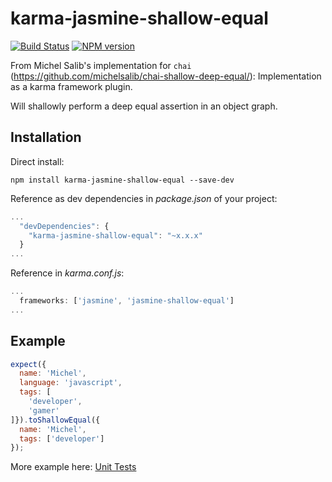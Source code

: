 # karma-jasmine-shallow-equal

[![Build Status](https://travis-ci.org/gghez/karma-jasmine-shallow-equal.svg?branch=master)](https://travis-ci.org/gghez/karma-jasmine-shallow-equal)
[![NPM version](https://badge.fury.io/js/karma-jasmine-shallow-equal.png)](http://badge.fury.io/js/karma-jasmine-shallow-equal)

From Michel Salib's implementation for `chai` (https://github.com/michelsalib/chai-shallow-deep-equal/): Implementation as a karma framework plugin.

Will shallowly perform a deep equal assertion in an object graph.



## Installation

Direct install:

```
npm install karma-jasmine-shallow-equal --save-dev
```

Reference as dev dependencies in *package.json* of your project:

```js
...
  "devDependencies": {
    "karma-jasmine-shallow-equal": "~x.x.x"
  }
...
```

Reference in *karma.conf.js*:

```js
...
  frameworks: ['jasmine', 'jasmine-shallow-equal']
...
```

## Example

```js
expect({
  name: 'Michel',
  language: 'javascript',
  tags: [
    'developer',
    'gamer'
]}).toShallowEqual({
  name: 'Michel',
  tags: ['developer']
});
```

More example here: [Unit Tests](test/matcherSpec.js)
